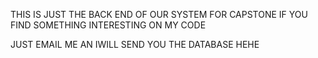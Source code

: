 THIS IS JUST THE BACK END OF OUR SYSTEM FOR CAPSTONE IF YOU FIND SOMETHING INTERESTING ON MY CODE 

JUST EMAIL ME AN IWILL SEND YOU THE DATABASE HEHE 
